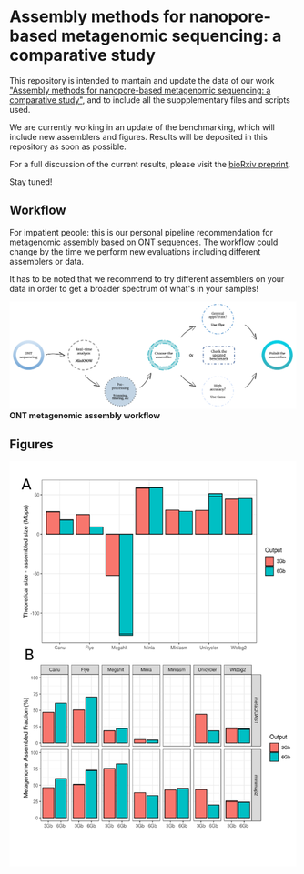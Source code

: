 # Assembly methods for nanopore-based metagenomic sequencing: a comparative study

This repository is intended to mantain and update the data of our work ["Assembly methods for nanopore-based metagenomic sequencing: a comparative study"](https://www.biorxiv.org/content/10.1101/722405v1.full), and to include all the suppplementary files and scripts used. 

We are currently working in an update of the benchmarking, which will include new assemblers and figures. Results will be deposited in this repository as soon as possible.

For a full discussion of the current results, please visit the [bioRxiv preprint](https://www.biorxiv.org/content/10.1101/722405v1.full).

Stay tuned!

## Workflow

For impatient people: this is our personal pipeline recommendation for metagenomic assembly based on ONT sequences. The workflow could change by the time we perform new evaluations including different assemblers or data.

It has to be noted that we recommend to try different assemblers on your data in order to get a broader spectrum of what's in your samples!

![Workflow](./figures/Workflow.png)
**ONT metagenomic assembly workflow**

## Figures

![Figure 1](./figures/Fig1.png)

